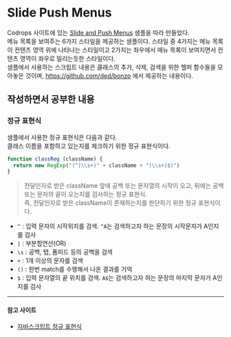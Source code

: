 # Slide Push Menus  

Codrops 사이트에 있는 [Slide and Push Menus](https://tympanus.net/codrops/2013/04/17/slide-and-push-menus/) 샘플을 따라 만들었다.  
메뉴 목록을 보여주는 6가지 스타일을 제공하는 샘플이다. 스타일 중 4가지는 메뉴 목록이 컨텐츠 영역 위에 나타나는 스타일이고 2가지는 좌우에서 메뉴 목록이 보여지면서 컨텐츠 영역이 좌우로 밀리는듯한 스타일이다.  
샘플에서 사용하는 스크립트 내용은 클래스의 추가, 삭제, 검색을 위한 헬퍼 함수들을 모아놓은 것이며, https://github.com/ded/bonzo 에서 제공하는 내용이다.  

## 작성하면서 공부한 내용  

### 정규 표현식  

샘플에서 사용한 정규 표현식은 다음과 같다.  
클래스 이름을 포함하고 있는지를 체크하기 위한 정규 표현식이다.  

```javascript  
function classReg (className) {
  return new RegExp("(^|\\s+)" + className + "(\\s+|$)")
}
```  
> 전달인자로 받은 className 앞에 공백 또는 문자열의 시작이 오고, 뒤에는 공백 또는 문자의 끝이 오는지를 검사하는 정규 표현식.  
> 즉, 전달인자로 받은 className이 존재하는지를 판단하기 위한 정규 표현식이다.  

* `^` : 입력 문자의 시작위치를 검색. `^A`는 검색하고자 하는 문장의 시작문자가 A인지를 검사  
* `|` : 부분합연산(OR)  
* `\s` : 공백, 탭, 폼피드 등의 공백을 검색  
* `+` : 1개 이상의 문자를 검색  
* `()` : 한번 match를 수행해서 나온 결과를 기억  
* `$` : 입력 문자열의 끝 위치를 검색. `A$`는 검색하고자 하는 문장의 마지막 문자가 A인지를 검사  

---

#### 참고 사이트  
* [자바스크립트 정규 표현식](http://noritersand.tistory.com/90)  
